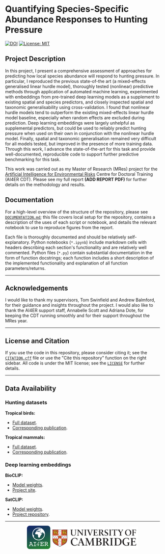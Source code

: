 # Quantifying Species-Specific Abundance Responses to Hunting Pressure

[![DOI](https://zenodo.org/badge/777825592.svg)](https://zenodo.org/doi/10.5281/zenodo.12571509) [![License: MIT](https://img.shields.io/badge/License-MIT-yellow.svg)](https://opensource.org/licenses/MIT)


## Project Description

In this project, I present a comprehensive assessment of approaches for predicting how local species abundance will respond to hunting pressure. In particular, I reproduced the previous state-of-the art (a mixed-effects generalised linear hurdle model), thoroughly tested (nonlinear) predictive methods through application of automated machine learning, experimented with embeddings from pre-trained deep learning models as a supplement to existing spatial and species predictors, and closely inspected spatial and taxonomic generalisability using cross-validation. I found that nonlinear hurdle models tend to outperform the existing mixed-effects linear hurdle model baseline, especially when random effects are excluded during prediction. Deep learning embeddings were largely unhelpful as supplemental predictors, but could be used to reliably predict hunting pressure when used on their own in conjunction with the nonlinear hurdle model. Finally, spatial and taxonomic generalisation remained very difficult for all models tested, but improved in the presence of more training data. Through this work, I advance the state-of-the-art for this task and provide well-documented, reproducible code to support further predictive benchmarking for this task.

This work was carried out as my Master of Research (MRes) project for the [Artificial Intelligence for Environmental Risks](https://ai4er-cdt.esc.cam.ac.uk/) Centre for Doctoral Training (AI4ER CDT). Please see my full report **(ADD REPORT PDF)** for further details on the methodology and results.

## Documentation

For a high-level overview of the structure of the repository, please see [`DOCUMENTATION.md`](DOCUMENTATION.md); this file covers local setup for the repository, contains a description of the uses of each script or notebook, and details the relevant notebook to use to reproduce figures from the report.

Each file is thoroughly documented and should be relatively self-explanatory. Python notebooks (`*.ipynb`) include markdown cells with headers describing each section's functionality and are relatively well commented. Python files (`*.py`) contain substantial documentation in the form of function docstrings; each function includes a short description of the implemented functionality and explanation of all function parameters/returns.

-----

## Acknowledgements

I would like to thank my supervisors, Tom Swinfield and Andrew Balmford, for their guidance and insights throughout the project. I would also like to thank the AI4ER support staff, Annabelle Scott and Adriana Dote, for keeping the CDT running smoothly and for their support throughout the MRes year.

-----

## License and Citation

If you use the code in this repository, please consider citing it; see the [`CITATION.cff`](CITATION.cff) file or use the "Cite this repository" function on the right sidebar. All code is under the MIT license; see the [`LICENSE`](LICENSE) for further details.

-----

## Data Availability

### Hunting datasets

**Tropical birds:**
- [Full dataset](https://github.com/IagoFerreiroArias/Bird_Defaunation/blob/main/Data/Bird_RR_data.csv).
- [Corresponding publication](https://doi.org/10.1111/ddi.13855).

**Tropical mammals:**
- [Full dataset](https://doi.org/10.6084/m9.figshare.6815288.v1).
- [Corresponding publication](https://doi.org/10.1371/journal.pbio.3000247).

### Deep learning embeddings

**BioCLIP:**
- [Model weights](https://doi.org/10.57967/hf/1511).
- [Project site](https://imageomics.github.io/bioclip/).

**SatCLIP:**
- [Model weights](https://huggingface.co/microsoft/SatCLIP-ResNet50-L40).
- [Project repository](https://github.com/microsoft/satclip).

-----

<p align="middle">
  <a href="https://ai4er-cdt.esc.cam.ac.uk/"><img src="assets/ai4er_logo.png" width="15%"/></a>
  <a href="https://www.cam.ac.uk/"><img src="assets/cambridge_logo.png" width="56%"/></a>
</p>
